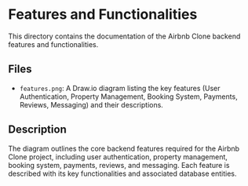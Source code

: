 # Features and Functionalities

This directory contains the documentation of the Airbnb Clone backend features and functionalities.

## Files
- `features.png`: A Draw.io diagram listing the key features (User Authentication, Property Management, Booking System, Payments, Reviews, Messaging) and their descriptions.

## Description
The diagram outlines the core backend features required for the Airbnb Clone project, including user authentication, property management, booking system, payments, reviews, and messaging. Each feature is described with its key functionalities and associated database entities.